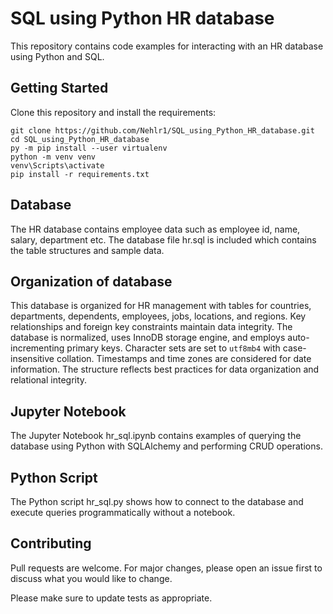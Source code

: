 # SQL using Python HR database

This repository contains code examples for interacting with an HR database using Python and SQL.

## Getting Started

Clone this repository and install the requirements:

```
git clone https://github.com/Nehlr1/SQL_using_Python_HR_database.git
cd SQL_using_Python_HR_database
py -m pip install --user virtualenv
python -m venv venv
venv\Scripts\activate
pip install -r requirements.txt
```

## Database

The HR database contains employee data such as employee id, name, salary, department etc. The database file hr.sql is included which contains the table structures and sample data.

## Organization of database
This database is organized for HR management with tables for countries, departments, dependents, employees, jobs, locations, and regions. Key relationships and foreign key constraints maintain data integrity. The database is normalized, uses InnoDB storage engine, and employs auto-incrementing primary keys. Character sets are set to `utf8mb4` with case-insensitive collation. Timestamps and time zones are considered for date information. The structure reflects best practices for data organization and relational integrity.

## Jupyter Notebook

The Jupyter Notebook hr_sql.ipynb contains examples of querying the database using Python with SQLAlchemy and performing CRUD operations.

## Python Script 

The Python script hr_sql.py shows how to connect to the database and execute queries programmatically without a notebook.

## Contributing

Pull requests are welcome. For major changes, please open an issue first to discuss what you would like to change.

Please make sure to update tests as appropriate.